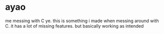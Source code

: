 # ayao
me messing with C
ye. this is something i made when messing around with C. it has a lot of missing features.
but basically working as intended
